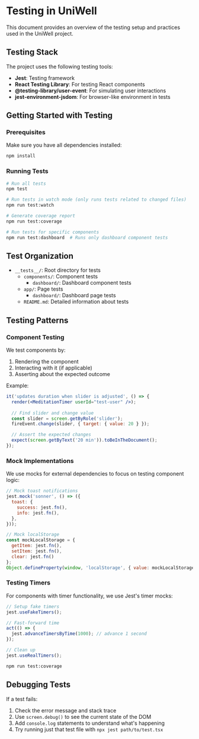 # Testing in UniWell

This document provides an overview of the testing setup and practices used in the UniWell project.

## Testing Stack

The project uses the following testing tools:

- **Jest**: Testing framework
- **React Testing Library**: For testing React components
- **@testing-library/user-event**: For simulating user interactions
- **jest-environment-jsdom**: For browser-like environment in tests

## Getting Started with Testing

### Prerequisites

Make sure you have all dependencies installed:

```bash
npm install
```

### Running Tests

```bash
# Run all tests
npm test

# Run tests in watch mode (only runs tests related to changed files)
npm run test:watch

# Generate coverage report
npm run test:coverage

# Run tests for specific components
npm run test:dashboard  # Runs only dashboard component tests
```

## Test Organization

- `__tests__/`: Root directory for tests
  - `components/`: Component tests
    - `dashboard/`: Dashboard component tests
  - `app/`: Page tests
    - `dashboard/`: Dashboard page tests
  - `README.md`: Detailed information about tests

## Testing Patterns

### Component Testing

We test components by:

1. Rendering the component
2. Interacting with it (if applicable)
3. Asserting about the expected outcome

Example:

```jsx
it('updates duration when slider is adjusted', () => {
  render(<MeditationTimer userId="test-user" />);
  
  // Find slider and change value
  const slider = screen.getByRole('slider');
  fireEvent.change(slider, { target: { value: 20 } });

  // Assert the expected changes
  expect(screen.getByText('20 min')).toBeInTheDocument();
});
```

### Mock Implementations

We use mocks for external dependencies to focus on testing component logic:

```jsx
// Mock toast notifications
jest.mock('sonner', () => ({
  toast: {
    success: jest.fn(),
    info: jest.fn(),
  },
}));

// Mock localStorage
const mockLocalStorage = {
  getItem: jest.fn(),
  setItem: jest.fn(),
  clear: jest.fn()
};
Object.defineProperty(window, 'localStorage', { value: mockLocalStorage });
```

### Testing Timers

For components with timer functionality, we use Jest's timer mocks:

```jsx
// Setup fake timers
jest.useFakeTimers();

// Fast-forward time
act(() => {
  jest.advanceTimersByTime(1000); // advance 1 second
});

// Clean up
jest.useRealTimers();
```


```bash
npm run test:coverage
```

## Debugging Tests

If a test fails:

1. Check the error message and stack trace
2. Use `screen.debug()` to see the current state of the DOM
3. Add `console.log` statements to understand what's happening
4. Try running just that test file with `npx jest path/to/test.tsx` 